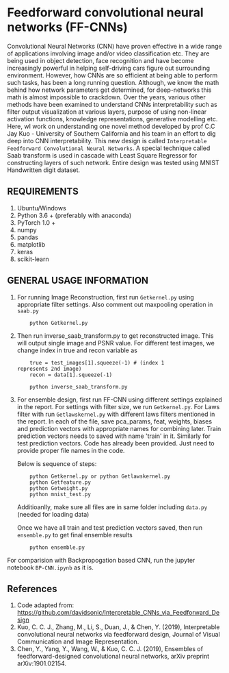 # Feedforward convolutional neural networks (FF-CNNs)

Convolutional Neural Networks (CNN) have proven effective in a wide range of
applications involving image and/or video classification etc. They are being used in
object detection, face recognition and have become increasingly powerful in helping
self-driving cars figure out surrounding environment.
However, how CNNs are so efficient at being able to perform such tasks, has been a long running question. Although, we know the math behind how network parameters get determined, for deep-networks this math is almost impossible to crackdown. Over the years, various other methods have been examined to understand CNNs interpretability such as filter output visualization at various layers, purpose of using non-linear activation functions, knowledge representations, generative modelling
etc. Here, wI work on understanding one novel method developed by prof C.C Jay Kuo - University of Southern California and his team in an effort to dig deep into CNN interpretability. This new design is called `Interpretable Feedforward Convolutional Neural Networks`. A special technique called Saab transform is used in cascade with Least Square Regressor for constructing layers of such network. Entire design was tested using MNIST Handwritten digit dataset.

## REQUIREMENTS

1. Ubuntu/Windows
2. Python 3.6 + (preferably with anaconda)
3. PyTorch 1.0 +
4. numpy
5. pandas
6. matplotlib
7. keras
8. scikit-learn

## GENERAL USAGE INFORMATION 

1. For running Image Reconstruction, first run `Getkernel.py` using appropriate filter settings. Also comment out maxpooling operation in `saab.py`
	```
		python Getkernel.py
	```
2.	Then run inverse_saab_transform.py to get reconstructed image. This will output single image and PSNR value. For different test images, we change index in true and recon variable as 
	```
		true = test_images[1].squeeze(-1) # (index 1 							represents 2nd image)
		recon = data[1].squeeze(-1)

		python inverse_saab_transform.py
	```
3.	For ensemble design, first run FF-CNN using different settings explained in the report. For settings with filter size, we run `Getkernel.py`. For Laws filter with run `Getlawskernel.py` with different laws filters mentioned in the report. In each of the file, save pca_params, feat, weights, biases and prediction vectors with appropriate names for combining later. Train prediction vectors needs to saved with name 'train' in it. Similarly for test prediction vectors. Code has already been provided. Just need to provide proper file names in the code.

	Below is sequence of steps:
	```
		python Getkernel.py or python Getlawskernel.py
		python Getfeature.py
		python Getweight.py
		python mnist_test.py
	```

	Additioanlly, make sure all files are in same folder including `data.py` (needed for loading data)

	Once we have all train and test prediction vectors saved, then run `ensemble.py` to get final ensemble results
	```
		python ensemble.py
	```

For comparision with Backpropogation based CNN, run the  jupyter notebook `BP-CNN.ipynb` as it is.

## References

   1. Code adapted from: https://github.com/davidsonic/Interpretable_CNNs_via_Feedforward_Design
   2. Kuo, C. C. J., Zhang, M., Li, S., Duan, J., & Chen, Y. (2019), Interpretable convolutional neural networks via feedforward design, Journal of Visual Communication and Image Representation.
   3. Chen, Y., Yang, Y., Wang, W., & Kuo, C. C. J. (2019), Ensembles of feedforward-designed convolutional neural networks, arXiv preprint arXiv:1901.02154.


